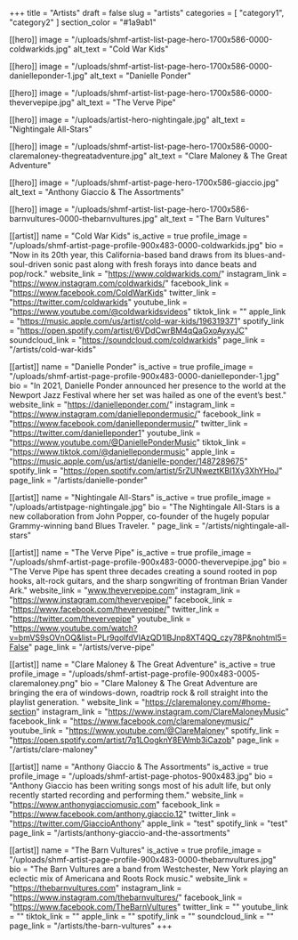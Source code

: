 +++
title = "Artists"
draft = false
slug = "artists"
categories = [ "category1", "category2" ]
section_color = "#1a9ab1"

[[hero]]
image = "/uploads/shmf-artist-list-page-hero-1700x586-0000-coldwarkids.jpg"
alt_text = "Cold War Kids"

[[hero]]
image = "/uploads/shmf-artist-list-page-hero-1700x586-0000-danielleponder-1.jpg"
alt_text = "Danielle Ponder"

[[hero]]
image = "/uploads/shmf-artist-list-page-hero-1700x586-0000-thevervepipe.jpg"
alt_text = "The Verve Pipe"

[[hero]]
image = "/uploads/artist-hero-nightingale.jpg"
alt_text = "Nightingale All-Stars"

[[hero]]
image = "/uploads/shmf-artist-list-page-hero-1700x586-0000-claremaloney-thegreatadventure.jpg"
alt_text = "Clare Maloney & The Great Adventure"

[[hero]]
image = "/uploads/shmf-artist-page-hero-1700x586-giaccio.jpg"
alt_text = "Anthony Giaccio & The Assortments"

[[hero]]
image = "/uploads/shmf-artist-list-page-hero-1700x586-barnvultures-0000-thebarnvultures.jpg"
alt_text = "The Barn Vultures"

[[artist]]
name = "Cold War Kids"
is_active = true
profile_image = "/uploads/shmf-artist-page-profile-900x483-0000-coldwarkids.jpg"
bio = "Now in its 20th year, this California-based band draws from its blues-and-soul-driven sonic past along with fresh forays into dance beats and pop/rock."
website_link = "https://www.coldwarkids.com/"
instagram_link = "https://www.instagram.com/coldwarkids/"
facebook_link = "https://www.facebook.com/ColdWarKids"
twitter_link = "https://twitter.com/coldwarkids"
youtube_link = "https://www.youtube.com/@coldwarkidsvideos"
tiktok_link = ""
apple_link = "https://music.apple.com/us/artist/cold-war-kids/196319371"
spotify_link = "https://open.spotify.com/artist/6VDdCwrBM4qQaGxoAyxyJC"
soundcloud_link = "https://soundcloud.com/coldwarkids"
page_link = "/artists/cold-war-kids"

[[artist]]
name = "Danielle Ponder"
is_active = true
profile_image = "/uploads/shmf-artist-page-profile-900x483-0000-danielleponder-1.jpg"
bio = "In 2021, Danielle Ponder announced her presence to the world at the Newport Jazz Festival where her set was hailed as one of the event’s best."
website_link = "https://danielleponder.com/"
instagram_link = "https://www.instagram.com/daniellepondermusic/"
facebook_link = "https://www.facebook.com/daniellepondermusic/"
twitter_link = "https://twitter.com/danielleponder1"
youtube_link = "https://www.youtube.com/@DaniellePonderMusic"
tiktok_link = "https://www.tiktok.com/@daniellepondermusic"
apple_link = "https://music.apple.com/us/artist/danielle-ponder/1487289675"
spotify_link = "https://open.spotify.com/artist/5rZUNweztKBI1Xy3XhYHoJ"
page_link = "/artists/danielle-ponder"

[[artist]]
name = "Nightingale All-Stars"
is_active = true
profile_image = "/uploads/artistpage-nightingale.jpg"
bio = "The Nightingale All-Stars is a new collaboration from John Popper, co-founder of the hugely popular Grammy-winning band Blues Traveler. "
page_link = "/artists/nightingale-all-stars"

[[artist]]
name = "The Verve Pipe"
is_active = true
profile_image = "/uploads/shmf-artist-page-profile-900x483-0000-thevervepipe.jpg"
bio = "The Verve Pipe has spent three decades creating a sound rooted in pop hooks, alt-rock guitars, and the sharp songwriting of frontman Brian Vander Ark."
website_link = "www.thevervepipe.com"
instagram_link = "https://www.instagram.com/thevervepipe/"
facebook_link = "https://www.facebook.com/thevervepipe/"
twitter_link = "https://twitter.com/thevervepipe"
youtube_link = "https://www.youtube.com/watch?v=bmVS9sOVnOQ&list=PLr9qolfdVIAzQD1lBJnp8XT4QQ_czy78P&nohtml5=False"
page_link = "/artists/verve-pipe"

[[artist]]
name = "Clare Maloney & The Great Adventure"
is_active = true
profile_image = "/uploads/shmf-artist-page-profile-900x483-0005-claremaloney.png"
bio = "Clare Maloney & The Great Adventure are bringing the era of windows-down, roadtrip rock & roll straight into the playlist generation.  "
website_link = "https://claremaloney.com/#home-section"
instagram_link = "https://www.instagram.com/ClareMaloneyMusic"
facebook_link = "https://www.facebook.com/claremaloneymusic/"
youtube_link = "https://www.youtube.com/@ClareMaloney"
spotify_link = "https://open.spotify.com/artist/7q1LOogknY8EWmb3iCazob"
page_link = "/artists/clare-maloney"

[[artist]]
name = "Anthony Giaccio & The Assortments"
is_active = true
profile_image = "/uploads/shmf-artist-page-photos-900x483.jpg"
bio = "Anthony Giaccio has been writing songs most of his adult life, but only recently started recording and performing them."
website_link = "https://www.anthonygiacciomusic.com"
facebook_link = "https://www.facebook.com/anthony.giaccio.12"
twitter_link = "https://twitter.com/GiaccioAnthony"
apple_link = "test"
spotify_link = "test"
page_link = "/artists/anthony-giaccio-and-the-assortments"

[[artist]]
name = "The Barn Vultures"
is_active = true
profile_image = "/uploads/shmf-artist-page-profile-900x483-0000-thebarnvultures.jpg"
bio = "The Barn Vultures are a band from Westchester, New York playing an eclectic mix of Americana and Roots Rock music."
website_link = "https://thebarnvultures.com"
instagram_link = "https://www.instagram.com/thebarnvultures/"
facebook_link = "https://www.facebook.com/TheBarnVultures"
twitter_link = ""
youtube_link = ""
tiktok_link = ""
apple_link = ""
spotify_link = ""
soundcloud_link = ""
page_link = "/artists/the-barn-vultures"
+++
